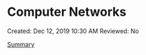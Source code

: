 # Computer Networks

Created: Dec 12, 2019 10:30 AM
Reviewed: No

[Summary](Computer%20Networks/Summary.md)